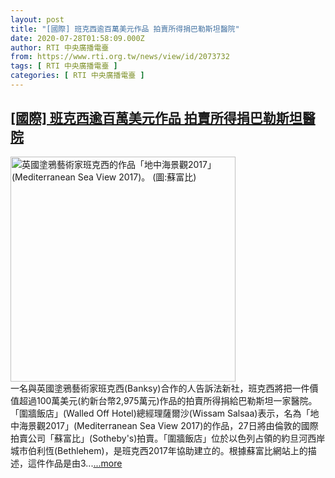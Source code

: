 ```yaml
---
layout: post
title: "[國際] 班克西逾百萬美元作品 拍賣所得捐巴勒斯坦醫院"
date: 2020-07-28T01:58:09.000Z
author: RTI 中央廣播電臺
from: https://www.rti.org.tw/news/view/id/2073732
tags: [ RTI 中央廣播電臺 ]
categories: [ RTI 中央廣播電臺 ]
---
```

<!--1595901489000-->
[[國際] 班克西逾百萬美元作品 拍賣所得捐巴勒斯坦醫院](https://www.rti.org.tw/news/view/id/2073732)
------

<div>
<img src="https://static.rti.org.tw/assets/thumbnails/2020/07/28/a8211561e1d737808fea5bfff2965faf.jpg" width="360" alt="英國塗鴉藝術家班克西的作品「地中海景觀2017」(Mediterranean Sea View 2017)。 (圖:蘇富比)" title="英國塗鴉藝術家班克西的作品「地中海景觀2017」(Mediterranean Sea View 2017)。 (圖:蘇富比)"><br>一名與英國塗鴉藝術家班克西(Banksy)合作的人告訴法新社，班克西將把一件價值超過100萬美元(約新台幣2,975萬元)作品的拍賣所得捐給巴勒斯坦一家醫院。「圍牆飯店」(Walled Off Hotel)總經理薩爾沙(Wissam Salsaa)表示，名為「地中海景觀2017」(Mediterranean Sea View 2017)的作品，27日將由倫敦的國際拍賣公司「蘇富比」(Sotheby&#39;s)拍賣。「圍牆飯店」位於以色列占領的約旦河西岸城市伯利恆(Bethlehem)，是班克西2017年協助建立的。根據蘇富比網站上的描述，這件作品是由3...<a target="_blank" href="https://www.rti.org.tw/news/view/id/2073732">...more</a>
</div>
